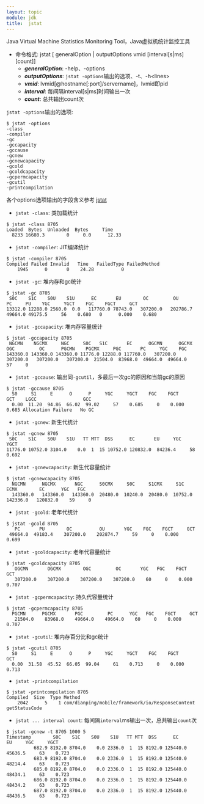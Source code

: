 ```yaml
---
layout: topic
module: jdk
title:  jstat
---
```


Java Virtual Machine Statistics Monitoring Tool，Java虚拟机统计监控工具

* 命令格式: jstat [ generalOption | outputOptions vmid [interval[s|ms] [count]]
    * ***generalOption***: -help、-options
    * ***outputOptions***: `jstat -options`输出的选项、-t、-h&lt;lines&gt;
    * ***vmid***: lvmid[@hostname[:port]/servername]，lvmid即pid
    * ***interval***: 每间隔interval[s|ms]时间输出一次
    * ***count***: 总共输出count次

`jstat -options`输出的选项:

```console
$ jstat -options
-class
-compiler
-gc
-gccapacity
-gccause
-gcnew
-gcnewcapacity
-gcold
-gcoldcapacity
-gcpermcapacity
-gcutil
-printcompilation
```

各个options选项输出的字段含义参考 [jstat](http://docs.oracle.com/javase/8/docs/technotes/tools/unix/jstat.html)

* `jstat -class`: 类加载统计

```console
$ jstat -class 8705
Loaded  Bytes  Unloaded  Bytes     Time   
  8233 16680.3        0     0.0      12.33
```

* `jstat -compiler`: JIT编译统计

```console
$ jstat -compiler 8705
Compiled Failed Invalid   Time   FailedType FailedMethod
    1945      0       0    24.28          0
```

* `jstat -gc`: 堆内存和gc统计

```console
$ jstat -gc 8705
 S0C    S1C    S0U    S1U      EC       EU        OC         OU       PC     PU    YGC     YGCT    FGC    FGCT     GCT   
13312.0 12288.0 2560.0  0.0   117760.0 78743.0   307200.0   202786.7  49664.0 49175.5     56    0.680   0      0.000    0.680
```

* `jstat -gccapacity`: 堆内存容量统计

```console
$ jstat -gccapacity 8705
 NGCMN    NGCMX     NGC     S0C   S1C       EC      OGCMN      OGCMX       OGC         OC      PGCMN    PGCMX     PGC       PC     YGC    FGC 
143360.0 143360.0 143360.0 11776.0 12288.0 117760.0   307200.0   307200.0   307200.0   307200.0  21504.0  83968.0  49664.0  49664.0     57     0
```

* `jstat -gccause`: 输出同`-gcutil`，多最后一次gc的原因和当前gc的原因

```console
$ jstat -gccause 8705
  S0     S1     E      O      P     YGC     YGCT    FGC    FGCT     GCT    LGCC                 GCC                 
  0.00  11.20  94.86  66.02  99.02     57    0.685     0    0.000    0.685 Allocation Failure   No GC
```

* `jstat -gcnew`: 新生代统计

```console
$ jstat -gcnew 8705
 S0C    S1C    S0U    S1U   TT MTT  DSS      EC       EU     YGC     YGCT  
11776.0 10752.0 3104.0    0.0  1  15 10752.0 120832.0  84236.4     58    0.692
```

* `jstat -gcnewcapacity`: 新生代容量统计

```console
$ jstat -gcnewcapacity 8705
  NGCMN      NGCMX       NGC      S0CMX     S0C     S1CMX     S1C       ECMX        EC      YGC   FGC 
  143360.0   143360.0   143360.0  20480.0  10240.0  20480.0  10752.0   142336.0   120832.0    59     0
```

* `jstat -gcold`: 老年代统计

```console
$ jstat -gcold 8705
   PC       PU        OC          OU       YGC    FGC    FGCT     GCT   
 49664.0  49183.4    307200.0    202874.7     59     0    0.000    0.699
```

* `jstat -gcoldcapacity`: 老年代容量统计

```console
$ jstat -gcoldcapacity 8705
   OGCMN       OGCMX        OGC         OC       YGC   FGC    FGCT     GCT   
   307200.0    307200.0    307200.0    307200.0    60     0    0.000    0.707
```

* `jstat -gcpermcapacity`: 持久代容量统计

```console
$ jstat -gcpermcapacity 8705
  PGCMN      PGCMX       PGC         PC      YGC   FGC    FGCT     GCT   
   21504.0    83968.0    49664.0    49664.0    60     0    0.000    0.707
```

* `jstat -gcutil`: 堆内存百分比和gc统计

```console
$ jstat -gcutil 8705
  S0     S1     E      O      P     YGC     YGCT    FGC    FGCT     GCT   
  0.00  31.58  45.52  66.05  99.04     61    0.713     0    0.000    0.713
```

* `jstat -printcompilation`

```console
$ jstat -printcompilation 8705
Compiled  Size  Type Method
    2042      5    1 com/dianping/mobile/framework/io/ResponseContent getStatusCode
```

* `jstat ... interval count`: 每间隔`interval`ms输出一次，总共输出`count`次

```console
$ jstat -gcnew -t 8705 1000 5
Timestamp        S0C    S1C    S0U    S1U   TT MTT  DSS      EC       EU     YGC     YGCT  
          682.9 8192.0 8704.0    0.0 2336.0  1  15 8192.0 125440.0  45636.5     63    0.723
          683.9 8192.0 8704.0    0.0 2336.0  1  15 8192.0 125440.0  48214.4     63    0.723
          685.0 8192.0 8704.0    0.0 2336.0  1  15 8192.0 125440.0  48434.1     63    0.723
          686.0 8192.0 8704.0    0.0 2336.0  1  15 8192.0 125440.0  48434.2     63    0.723
          687.0 8192.0 8704.0    0.0 2336.0  1  15 8192.0 125440.0  48436.5     63    0.723
```
